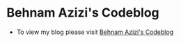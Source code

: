 # Behnam Azizi's Codeblog
- To view my blog please visit
[Behnam Azizi's Codeblog](http://bazizi.github.io/)
